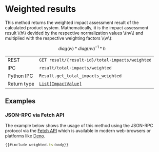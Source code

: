 # Weighted results

This method returns the weighted impact assessment result of the calculated
product system. Mathematically, it is the impact assessment result \\(h\\)
devided by the respective normalization values \\(nv\\) and multiplied with
the respective weighting factors \\(w\\):

$$
diag(w) * diag(nv)^{-1} * h
$$

|            |                                                                      |
|------------|----------------------------------------------------------------------|
| REST        | `GET result/{result-id}/total-impacts/weighted`                      |
| IPC         | `result/total-impacts/weighted`                                      |
| Python IPC  | `Result.get_total_impacts_weighted`                                  |
| Return type | [`List[ImpactValue]`](http://greendelta.github.io/olca-schema/classes/ImpactValue.html) |


## Examples

### JSON-RPC via Fetch API

The example below shows the usage of this method using the JSON-RPC protocol via
the [Fetch API](https://developer.mozilla.org/en-US/docs/Web/API/Fetch_API)
which is available in modern web-browsers or platforms like
[Deno](https://deno.land/).

```ts
{{#include weighted.ts:body}}
```
